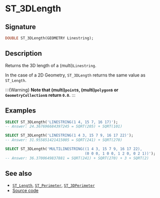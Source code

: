 # ST_3DLength

## Signature

```sql
DOUBLE ST_3DLength(GEOMETRY Linestring);
```

## Description

Returns the 3D length of a (multi)`Linestring`.

In the case of a 2D Geometry, `ST_3DLength` returns the same value as
`ST_Length`.

:::{Warning}
**Note that (multi)`point`s, (multi)`polygon`s or `GeometryCollection`s return `0.0`.**
:::

## Examples

```sql
SELECT ST_3DLength('LINESTRING(1 4, 15 7, 16 17)');
-- Answer: 24.367696684397245 = SQRT(205) + SQRT(101)
```

```sql
SELECT ST_3DLength('LINESTRING(1 4 3, 15 7 9, 16 17 22)');
-- Answer: 31.955851421415005 = SQRT(241) + SQRT(270)
```

```sql
SELECT ST_3DLength('MULTILINESTRING((1 4 3, 15 7 9, 16 17 22),
                                    (0 0 0, 1 0 0, 1 2 0, 0 2 1))');
-- Answer: 36.3700649837881 = SQRT(241) + SQRT(270) + 3 + SQRT(2)
```

## See also

* [`ST_Length`](../ST_Length), [`ST_Perimeter`](../ST_Perimeter), [`ST_3DPerimeter`](../ST_3DPerimeter)
* <a href="https://github.com/orbisgis/h2gis/blob/master/h2gis-functions/src/main/java/org/h2gis/functions/spatial/properties/ST_3DLength.java" target="_blank">Source code</a>
